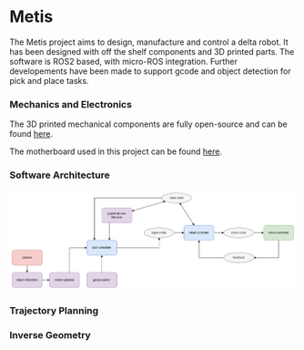 # Metis
The Metis project aims to design, manufacture and control a delta robot. It has been designed with off the shelf components and 3D printed parts. The software is ROS2 based, with micro-ROS integration. Further developements have been made to support gcode and object detection for pick and place tasks.

### Mechanics and Electronics
The 3D printed mechanical components are fully open-source and can be found [here](/assets/CAD).

The motherboard used in this project can be found [here](https://github.com/makerbase-mks/MKS-DLC32).

### Software Architecture
![image](/assets/images/nodes_diagram.png)

### Trajectory Planning


### Inverse Geometry
